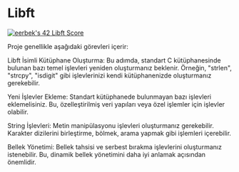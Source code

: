 # Libft
[![eerbek's 42 Libft Score](https://badge42.vercel.app/api/v2/cllas95s5002608ljs4q4rgdt/project/2817348)](https://github.com/JaeSeoKim/badge42)

Proje genellikle aşağıdaki görevleri içerir:

Libft İsimli Kütüphane Oluşturma: Bu adımda, standart C kütüphanesinde bulunan bazı temel işlevleri yeniden oluşturmanız beklenir. Örneğin, "strlen", "strcpy", "isdigit" gibi işlevlerinizi kendi kütüphanenizde oluşturmanız gerekebilir.

Yeni İşlevler Ekleme: Standart kütüphanede bulunmayan bazı işlevleri eklemelisiniz. Bu, özelleştirilmiş veri yapıları veya özel işlemler için işlevler olabilir.

String İşlevleri: Metin manipülasyonu işlevleri oluşturmanız gerekebilir. Karakter dizilerini birleştirme, bölmek, arama yapmak gibi işlemleri içerebilir.

Bellek Yönetimi: Bellek tahsisi ve serbest bırakma işlevlerini oluşturmanız istenebilir. Bu, dinamik bellek yönetimini daha iyi anlamak açısından önemlidir.
